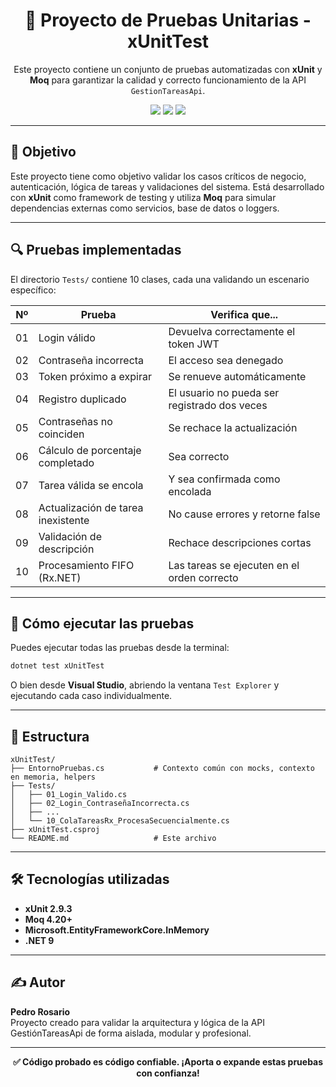 
<h1 align="center">🧪 Proyecto de Pruebas Unitarias - xUnitTest</h1>
<p align="center">
  Este proyecto contiene un conjunto de pruebas automatizadas con <strong>xUnit</strong> y <strong>Moq</strong> para garantizar la calidad y correcto funcionamiento de la API <code>GestionTareasApi</code>.
</p>

<p align="center">
  <img src="https://img.shields.io/badge/Tested%20With-xUnit%20%2B%20Moq-green" />
  <img src="https://img.shields.io/badge/Coverage-10%20Pruebas%20Críticas-blue" />
  <img src="https://img.shields.io/badge/Estado-Estable-brightgreen" />
</p>

---

## 🎯 Objetivo

Este proyecto tiene como objetivo validar los casos críticos de negocio, autenticación, lógica de tareas y validaciones del sistema. Está desarrollado con **xUnit** como framework de testing y utiliza **Moq** para simular dependencias externas como servicios, base de datos o loggers.

---

## 🔍 Pruebas implementadas

El directorio `Tests/` contiene 10 clases, cada una validando un escenario específico:

| Nº | Prueba                                           | Verifica que...                                   |
|----|--------------------------------------------------|---------------------------------------------------|
| 01 | Login válido                                     | Devuelva correctamente el token JWT              |
| 02 | Contraseña incorrecta                            | El acceso sea denegado                           |
| 03 | Token próximo a expirar                          | Se renueve automáticamente                       |
| 04 | Registro duplicado                               | El usuario no pueda ser registrado dos veces     |
| 05 | Contraseñas no coinciden                         | Se rechace la actualización                      |
| 06 | Cálculo de porcentaje completado                 | Sea correcto                                      |
| 07 | Tarea válida se encola                           | Y sea confirmada como encolada                   |
| 08 | Actualización de tarea inexistente               | No cause errores y retorne false                 |
| 09 | Validación de descripción                        | Rechace descripciones cortas                     |
| 10 | Procesamiento FIFO (Rx.NET)                      | Las tareas se ejecuten en el orden correcto      |

---

## 🧪 Cómo ejecutar las pruebas

Puedes ejecutar todas las pruebas desde la terminal:

```bash
dotnet test xUnitTest
```

O bien desde **Visual Studio**, abriendo la ventana `Test Explorer` y ejecutando cada caso individualmente.

---

## 🧱 Estructura

```
xUnitTest/
├── EntornoPruebas.cs           # Contexto común con mocks, contexto en memoria, helpers
├── Tests/
│   ├── 01_Login_Valido.cs
│   ├── 02_Login_ContraseñaIncorrecta.cs
│   ├── ...
│   └── 10_ColaTareasRx_ProcesaSecuencialmente.cs
├── xUnitTest.csproj
└── README.md                   # Este archivo
```

---

## 🛠️ Tecnologías utilizadas

- **xUnit 2.9.3**
- **Moq 4.20+**
- **Microsoft.EntityFrameworkCore.InMemory**
- **.NET 9**

---

## ✍️ Autor

**Pedro Rosario**  
Proyecto creado para validar la arquitectura y lógica de la API GestiónTareasApi de forma aislada, modular y profesional.

---

<p align="center"><strong>✅ Código probado es código confiable. ¡Aporta o expande estas pruebas con confianza!</strong></p>
